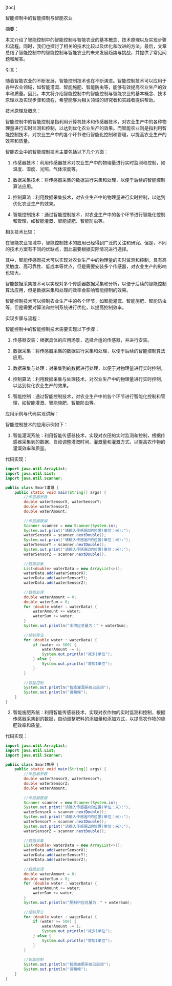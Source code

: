 
[toc]                    
                
                
智能控制中的智能控制与智能农业

摘要：

本文介绍了智能控制中的智能控制与智能农业的基本概念、技术原理以及实现步骤和流程。同时，我们也探讨了相关的技术比较以及优化和改进的方法。最后，文章总结了智能控制中的智能控制与智能农业的未来发展趋势与挑战，并提供了常见问题和解答。

引言：

随着智能农业的不断发展，智能控制技术也在不断演进。智能控制技术可以应用于各种农业领域，如智能灌溉、智能施肥、智能防虫等，能够有效提高农业生产的效率和质量。因此，本文将介绍智能控制中的智能控制与智能农业的基本概念、技术原理以及实现步骤和流程，希望能够为相关领域的研究者和实践者提供帮助。

技术原理及概念：

智能控制中的智能控制是指利用计算机技术和传感器技术，对农业生产中的各种物理量进行实时监测和控制，以达到优化农业生产的效果。而智能农业则是指利用智能控制技术，对农业生产中的各个环节进行智能化控制和管理，以提高农业生产的效率和质量。

智能农业中的智能控制技术主要包括以下几个方面：

1. 传感器技术：利用传感器技术对农业生产中的物理量进行实时监测和控制，如温度、湿度、光照、气体浓度等。

2. 数据采集技术：将传感器采集的数据进行采集和处理，以便于后续的智能控制算法应用。

3. 控制算法：利用数据采集技术，对农业生产中的物理量进行实时控制，以达到优化农业生产的效果。

4. 智能控制技术：通过智能控制技术，对农业生产中的各个环节进行智能化控制和管理，如智能灌溉、智能施肥、智能防虫等。

相关技术比较：

在智能农业领域中，智能控制技术的应用已经得到广泛的关注和研究。但是，不同的技术方案有不同的优缺点，因此需要根据实际情况进行选择。

其中，智能传感器技术可以实现对农业生产中的物理量的实时监测和控制，具有高灵敏度、高可靠性、低成本等优点，但是需要安装多个传感器，对农业生产的影响也较大。

智能数据采集技术可以实现对多个传感器数据采集和分析，以便于后续的智能控制算法应用，但是数据采集和处理的效率会影响智能控制的效果。

智能控制技术可以控制农业生产中的各个环节，如智能灌溉、智能施肥、智能防虫等，但是需要对算法和控制系统进行优化，以提高控制效率。

实现步骤与流程：

智能控制中的智能控制技术需要实现以下步骤：

1. 传感器安装：根据具体的应用场景，选择合适的传感器，并进行安装。

2. 数据采集：将传感器采集的数据进行采集和处理，以便于后续的智能控制算法应用。

3. 数据采集与处理：对采集到的数据进行处理，以便于对物理量进行实时控制。

4. 控制算法：利用数据采集与处理技术，对农业生产中的物理量进行实时控制，以达到优化农业生产的效果。

5. 智能控制：通过智能控制技术，对农业生产中的各个环节进行智能化控制和管理，如智能灌溉、智能施肥、智能防虫等。

应用示例与代码实现讲解：

智能控制技术的应用示例如下：

1. 智能灌溉系统：利用智能传感器技术，实现对农田的实时监测和控制，根据传感器采集到的数据，自动调整灌溉时间、灌溉量和灌溉方式，以提高农作物的灌溉效率和质量。

代码实现：

```java
import java.util.ArrayList;
import java.util.List;
import java.util.Scanner;

public class Smart灌溉 {
    public static void main(String[] args) {
        //传感器参数
        double waterSensorX, waterSensorY;
        double waterSensorZ;
        double waterAmount;
        
        //传感器数据
        Scanner scanner = new Scanner(System.in);
        System.out.print("请输入传感器X的位置(单位：米):");
        waterSensorX = scanner.nextDouble();
        System.out.print("请输入传感器Y的位置(单位：米):");
        waterSensorY = scanner.nextDouble();
        System.out.print("请输入传感器Z的位置(单位：米):");
        waterSensorZ = scanner.nextDouble();
        
        //数据采集
        List<double> waterData = new ArrayList<>();
        waterData.add(waterSensorX);
        waterData.add(waterSensorY);
        waterData.add(waterSensorZ);
        
        //数据处理
        double waterAmount = 0;
        double waterSum = 0;
        for (double water : waterData) {
            waterAmount += water;
            waterSum += water;
        }
        System.out.println("水供应总量为：" + waterSum);
        
        //控制算法
        for (double water : waterData) {
            if (water >= 500) {
                waterAmount -= 1;
                System.out.println("减少1单位");
            } else {
                System.out.println("增加1单位");
            }
        }
        
        //智能控制
        System.out.println("智能灌溉系统已启动");
        System.out.println("请稍候");
    }
}
```

2. 智能施肥系统：利用智能传感器技术，实现对农作物的实时监测和控制，根据传感器采集到的数据，自动调整肥料的添加量和添加方式，以提高农作物的施肥效率和质量。

代码实现：

```java
import java.util.ArrayList;
import java.util.List;
import java.util.Scanner;

public class Smart施肥 {
    public static void main(String[] args) {
        //传感器参数
        double waterSensorX, waterSensorY;
        double waterSensorZ;
        double waterAmount;
        
        //传感器数据
        Scanner scanner = new Scanner(System.in);
        System.out.print("请输入传感器X的位置(单位：米):");
        waterSensorX = scanner.nextDouble();
        System.out.print("请输入传感器Y的位置(单位：米):");
        waterSensorY = scanner.nextDouble();
        System.out.print("请输入传感器Z的位置(单位：米):");
        waterSensorZ = scanner.nextDouble();
        
        //数据采集
        List<double> waterData = new ArrayList<>();
        waterData.add(waterSensorX);
        waterData.add(waterSensorY);
        waterData.add(waterSensorZ);
        
        //数据处理
        double waterAmount = 0;
        double waterSum = 0;
        for (double water : waterData) {
            waterAmount += water;
            waterSum += water;
        }
        System.out.println("肥料供应总量为：" + waterSum);
        
        //控制算法
        for (double water : waterData) {
            if (water >= 500) {
                waterAmount -= 1;
                System.out.println("减少1单位");
            } else {
                System.out.println("增加1单位");
            }
        }
        
        //智能控制
        System.out.println("智能施肥系统已启动");
        System.out.println("请稍候");
    }
}
```

